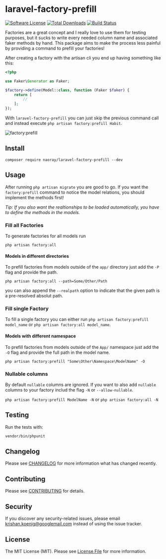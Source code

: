 # laravel-factory-prefill

[![Software License](https://img.shields.io/badge/license-MIT-brightgreen.svg?style=flat-square)](LICENSE.md)
[![Total Downloads](https://img.shields.io/packagist/dt/naoray/laravel-factory-prefill.svg?style=flat-square)](https://packagist.org/packages/naoray/laravel-factory-prefill)
[![Build Status](https://travis-ci.org/Naoray/laravel-factory-prefill.svg?branch=master)](https://travis-ci.org/Naoray/laravel-factory-prefill)

Factories are a great concept and I really love to use them for testing purposes, but it sucks to write every needed column name and associated faker methods by hand. This package aims to make the process less painful by providing a command to prefill your factories!

After creating a factory with the artisan cli you end up having something like this:
```php
<?php

use Faker\Generator as Faker;

$factory->define(Model::class, function (Faker $faker) {
    return [
        //
    ];
});

```

With `laravel-factory-prefill` you can just skip the previous command call and instead execute `php artisan factory:prefill Habit`.

![factory:prefill](https://user-images.githubusercontent.com/10154100/48952171-864e6f00-ef41-11e8-9e0d-a3c6ad332b76.gif)

## Install
`composer require naoray/laravel-factory-prefill --dev`

## Usage
After running `php artisan migrate` you are good to go. If you want the `factory:prefill` command to notice the model relations, you should implement the methods first!

*Tip: If you also want the realtionships to be loaded automatically, you have to define the methods in the models.*

### Fill all Factories
To generate factories for all models run

`php artisan factory:all`

#### Models in different directories
To prefill factories from models outside of the `app/` directory just add the `-P` flag and provide the path.

`php artisan factory:all --path=Some/Other/Path`

you can also append the `--realpath` option to indicate that the given path is a pre-resolved absolut path.

### Fill single Factory
To fill a single factory you can either run `php artisan factory:prefill model_name` or `php artisan factory:all model_name`.

#### Models with different namespace
To prefill factories from models outside of the `App/` namespace just add the `-O` flag and provide the full path in the model name.

`php artisan factory:prefill "Some\Other\Namespace\ModelName" -O`

### Nullable columns
By default `nullable` columns are ignored. If you want to also add `nullable` columns to your factory includ the flag `-N` or `--allow-nullable`.

`php artisan factory:prefill ModelName -N`
or
`php artisan factory:all -N`


## Testing
Run the tests with:

``` bash
vendor/bin/phpunit
```

## Changelog
Please see [CHANGELOG](CHANGELOG.md) for more information what has changed recently.

## Contributing
Please see [CONTRIBUTING](CONTRIBUTING.md) for details.

## Security
If you discover any security-related issues, please email krishan.koenig@googlemail.com instead of using the issue tracker.

## License
The MIT License (MIT). Please see [License File](/LICENSE.md) for more information.
